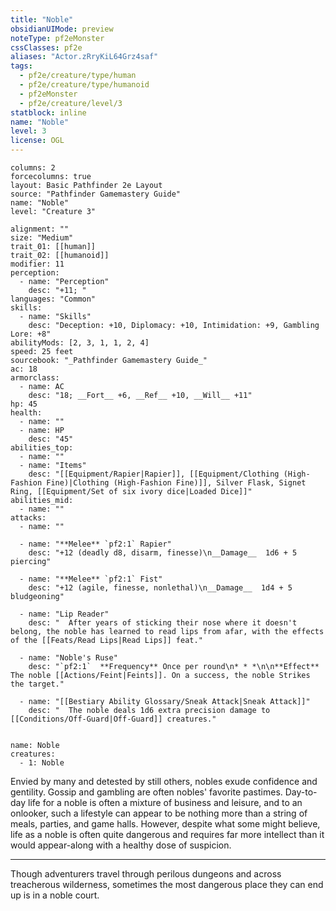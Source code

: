 ```yaml
---
title: "Noble"
obsidianUIMode: preview
noteType: pf2eMonster
cssClasses: pf2e
aliases: "Actor.zRryKiL64Grz4saf" 
tags:
  - pf2e/creature/type/human
  - pf2e/creature/type/humanoid
  - pf2eMonster
  - pf2e/creature/level/3
statblock: inline
name: "Noble"
level: 3
license: OGL
---
```


```statblock
columns: 2
forcecolumns: true
layout: Basic Pathfinder 2e Layout
source: "Pathfinder Gamemastery Guide"
name: "Noble"
level: "Creature 3"

alignment: ""
size: "Medium"
trait_01: [[human]]
trait_02: [[humanoid]]
modifier: 11
perception:
  - name: "Perception"
    desc: "+11; "
languages: "Common"
skills:
  - name: "Skills"
    desc: "Deception: +10, Diplomacy: +10, Intimidation: +9, Gambling Lore: +8"
abilityMods: [2, 3, 1, 1, 2, 4]
speed: 25 feet
sourcebook: "_Pathfinder Gamemastery Guide_"
ac: 18
armorclass:
  - name: AC
    desc: "18; __Fort__ +6, __Ref__ +10, __Will__ +11"
hp: 45
health:
  - name: ""
  - name: HP
    desc: "45"
abilities_top:
  - name: ""
  - name: "Items"
    desc: "[[Equipment/Rapier|Rapier]], [[Equipment/Clothing (High-Fashion Fine)|Clothing (High-Fashion Fine)]], Silver Flask, Signet Ring, [[Equipment/Set of six ivory dice|Loaded Dice]]"
abilities_mid:
  - name: ""
attacks:
  - name: ""

  - name: "**Melee** `pf2:1` Rapier"
    desc: "+12 (deadly d8, disarm, finesse)\n__Damage__  1d6 + 5 piercing"

  - name: "**Melee** `pf2:1` Fist"
    desc: "+12 (agile, finesse, nonlethal)\n__Damage__  1d4 + 5 bludgeoning"

  - name: "Lip Reader"
    desc: "  After years of sticking their nose where it doesn't belong, the noble has learned to read lips from afar, with the effects of the [[Feats/Read Lips|Read Lips]] feat."

  - name: "Noble's Ruse"
    desc: "`pf2:1`  **Frequency** Once per round\n* * *\n\n**Effect** The noble [[Actions/Feint|Feints]]. On a success, the noble Strikes the target."

  - name: "[[Bestiary Ability Glossary/Sneak Attack|Sneak Attack]]"
    desc: "  The noble deals 1d6 extra precision damage to [[Conditions/Off-Guard|Off-Guard]] creatures."
 
```

```encounter-table
name: Noble
creatures:
  - 1: Noble
```



Envied by many and detested by still others, nobles exude confidence and gentility. Gossip and gambling are often nobles' favorite pastimes. Day-to-day life for a noble is often a mixture of business and leisure, and to an onlooker, such a lifestyle can appear to be nothing more than a string of meals, parties, and game halls. However, despite what some might believe, life as a noble is often quite dangerous and requires far more intellect than it would appear-along with a healthy dose of suspicion.

* * *

Though adventurers travel through perilous dungeons and across treacherous wilderness, sometimes the most dangerous place they can end up is in a noble court.
